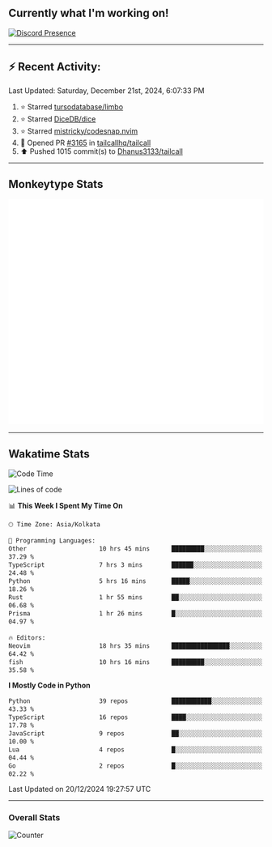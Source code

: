 ## Currently what I'm working on!
[![Discord Presence](https://lanyard.cnrad.dev/api/534981034400284712)](https://discord.com/users/534981034400284712)

---

## :zap: Recent Activity:
<!--RECENT_ACTIVITY:last_update-->
Last Updated: Saturday, December 21st, 2024, 6:07:33 PM
<!--RECENT_ACTIVITY:last_update_end-->
<!--RECENT_ACTIVITY:start-->
1. ⭐ Starred [tursodatabase/limbo](https://github.com/tursodatabase/limbo)<br>
2. ⭐ Starred [DiceDB/dice](https://github.com/DiceDB/dice)<br>
3. ⭐ Starred [mistricky/codesnap.nvim](https://github.com/mistricky/codesnap.nvim)<br>
4. 💪 Opened PR [#3165](https://github.com/tailcallhq/tailcall/pull/3165) in [tailcallhq/tailcall](https://github.com/tailcallhq/tailcall)<br>
5. ⬆️ Pushed 1015 commit(s) to [Dhanus3133/tailcall](https://github.com/Dhanus3133/tailcall)<br>
<!--RECENT_ACTIVITY:end-->

---

## Monkeytype Stats
<a href="https://monkeytype.com/profile/dhanus">
  <img src="https://raw.githubusercontent.com/Dhanus3133/Dhanus3133/monkeytype/monkeytype-lb.svg" alt="Monkeytype Profile" />
</a>

---

## Wakatime Stats
<!--START_SECTION:waka-->
![Code Time](http://img.shields.io/badge/Code%20Time-2%2C444%20hrs%2050%20mins-blue)

![Lines of code](https://img.shields.io/badge/From%20Hello%20World%20I%27ve%20Written-5.9%20million%20lines%20of%20code-blue)

📊 **This Week I Spent My Time On** 

```text
🕑︎ Time Zone: Asia/Kolkata

💬 Programming Languages: 
Other                    10 hrs 45 mins      █████████░░░░░░░░░░░░░░░░   37.29 % 
TypeScript               7 hrs 3 mins        ██████░░░░░░░░░░░░░░░░░░░   24.48 % 
Python                   5 hrs 16 mins       █████░░░░░░░░░░░░░░░░░░░░   18.26 % 
Rust                     1 hr 55 mins        ██░░░░░░░░░░░░░░░░░░░░░░░   06.68 % 
Prisma                   1 hr 26 mins        █░░░░░░░░░░░░░░░░░░░░░░░░   04.97 % 

🔥 Editors: 
Neovim                   18 hrs 35 mins      ████████████████░░░░░░░░░   64.42 % 
fish                     10 hrs 16 mins      █████████░░░░░░░░░░░░░░░░   35.58 % 
```

**I Mostly Code in Python** 

```text
Python                   39 repos            ███████████░░░░░░░░░░░░░░   43.33 % 
TypeScript               16 repos            ████░░░░░░░░░░░░░░░░░░░░░   17.78 % 
JavaScript               9 repos             ██░░░░░░░░░░░░░░░░░░░░░░░   10.00 % 
Lua                      4 repos             █░░░░░░░░░░░░░░░░░░░░░░░░   04.44 % 
Go                       2 repos             █░░░░░░░░░░░░░░░░░░░░░░░░   02.22 % 
```




 Last Updated on 20/12/2024 19:27:57 UTC
<!--END_SECTION:waka-->
---

### Overall Stats

<img src="https://moe-counter.glitch.me/get/@Dhanus3133?theme=asoul" alt="Counter" />
